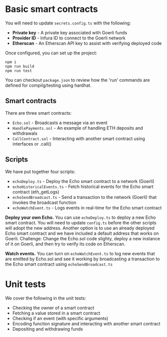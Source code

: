 # Basic smart contracts

You will need to update `secrets.config.ts` with the following:

- **Private key** - A private key associated with Goerli funds
- **Provider ID** - Infura ID to connect to the Goerli network
- **Etherscan** - An Etherscan API key to assist with verifying deployed code

Once configured, you can set up the project:

```
npm i
npm run build
npm run test
```

You can checkout `package.json` to review how the 'run' commands are defined for compilg/testing using hardhat.

## Smart contracts

There are three smart contracts:

- `Echo.sol` - Broadcasts a message via an event
- `HandlePayments.sol` - An example of handling ETH deposits and withdrawals
- `CallContract.sol` - Interacting with another smart contract using interfaces or .call()

## Scripts

We have put together four scripts:

- `echoDeploy.ts` - Deploy the Echo smart contract to a network (Goerli)
- `echoHistoricalEvents.ts` - Fetch historical events for the Echo smart contract (eth_getLogs)
- `echoSendBroadcast.ts` - Send a transaction to the network (Goerli) that invokes the broadcast function
- `echoWatchEvent.ts` - Logs events in real-time for the Echo smart contract

**Deploy your own Echo.** You can use `echoDeploy.ts` to deploy a new Echo smart contract. You will need to update `config.ts` before the other scripts will adopt the new address. Another option is to use an already deployed Echo smart contract and we have included a default address that works on Goerli. Challenge: Change the Echo.sol code slighty, deploy a new instance of it on Goerli, and then try to verify its code on Etherscan.

**Watch events.** You can turn on `echoWatchEvent.ts` to log new events that are emitted by Echo.sol and see it working by broadcasting a transaction to the Echo smart contract using `echoSendBroadcast.ts`

# Unit tests

We cover the following in the unit tests:

- Checking the owner of a smart contract
- Fetching a value stored in a smart contract
- Checking if an event (with specific arguments)
- Encoding function signature and interacting with another smart contract
- Depositing and withdrawing funds

